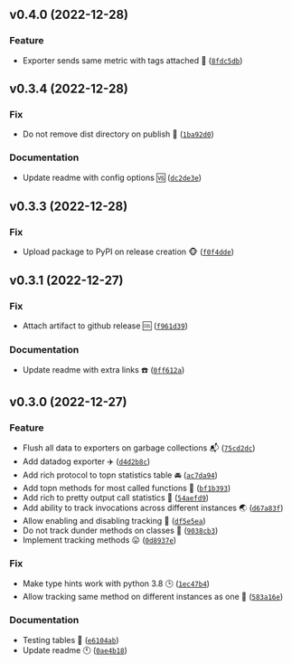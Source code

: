 <!--next-version-placeholder-->

## v0.4.0 (2022-12-28)
### Feature
* Exporter sends same metric with tags attached :baby_bottle: ([`8fdc5db`](https://github.com/bmwant/spoor/commit/8fdc5dbb1f7b90d9c66142c4650f7c53217778c6))

## v0.3.4 (2022-12-28)
### Fix
* Do not remove dist directory on publish :frog: ([`1ba92d0`](https://github.com/bmwant/spoor/commit/1ba92d05ff3dfff7fef612ccd5de11d35500f47c))

### Documentation
* Update readme with config options :vs: ([`dc2de3e`](https://github.com/bmwant/spoor/commit/dc2de3eac207f6c1c6e88dfe1ffb308a9929990c))

## v0.3.3 (2022-12-28)
### Fix
* Upload package to PyPI on release creation :monkey_face: ([`f0f4dde`](https://github.com/bmwant/spoor/commit/f0f4dde2cb8b0f00322950097fbcf0c768cb86a5))

## v0.3.1 (2022-12-27)
### Fix
* Attach artifact to github release :cool: ([`f961d39`](https://github.com/bmwant/spoor/commit/f961d3901672ee4dd0d64464acd8ebe4e5e84dc5))

### Documentation
* Update readme with extra links :telephone: ([`0ff612a`](https://github.com/bmwant/spoor/commit/0ff612a4e055ee4b6df0f523099a2fa7308151e2))

## v0.3.0 (2022-12-27)
### Feature
* Flush all data to exporters on garbage collections :mailbox_with_mail: ([`75cd2dc`](https://github.com/bmwant/spoor/commit/75cd2dc58e2cba6a14595ce3b89b067bef20bc2d))
* Add datadog exporter :airplane: ([`d4d2b8c`](https://github.com/bmwant/spoor/commit/d4d2b8c565316c24854e318cae6c015326ec0cea))
* Add rich protocol to topn statistics table :oncoming_automobile: ([`ac7da94`](https://github.com/bmwant/spoor/commit/ac7da94459e779e695eb15c2a7a5d8b0b0a87281))
* Add topn methods for most called functions :sushi: ([`bf1b393`](https://github.com/bmwant/spoor/commit/bf1b39309bc3bf9bc947ab0bde0b9c05d56cbf69))
* Add rich to pretty output call statistics :open_file_folder: ([`54aefd9`](https://github.com/bmwant/spoor/commit/54aefd97e1ac2889cffb3e4819ec412cc3eead79))
* Add ability to track invocations across different instances :earth_asia: ([`d67a83f`](https://github.com/bmwant/spoor/commit/d67a83fddf0d6e613efb314ba23cccac40d05f3b))
* Allow enabling and disabling tracking :high_heel: ([`df5e5ea`](https://github.com/bmwant/spoor/commit/df5e5ea007d741ac6fc3b82363e61110169c70d5))
* Do not track dunder methods on classes :older_man: ([`9038cb3`](https://github.com/bmwant/spoor/commit/9038cb3b17a5c45f33ce10f018bdd59bb1d48f25))
* Implement tracking methods :stuck_out_tongue: ([`0d8937e`](https://github.com/bmwant/spoor/commit/0d8937ea7ff65ee7a21f911735426292f0535400))

### Fix
* Make type hints work with python 3.8 :clock3: ([`1ec47b4`](https://github.com/bmwant/spoor/commit/1ec47b40236aa6637f4520454ea3bc3ead059d9b))
* Allow tracking same method on different instances as one :dvd: ([`583a16e`](https://github.com/bmwant/spoor/commit/583a16ec8c6b2f4944f3867267db1d4cd4d1d196))

### Documentation
* Testing tables :tokyo_tower: ([`e6104ab`](https://github.com/bmwant/spoor/commit/e6104abf654374082e8487d64f53484f06964ef4))
* Update readme :clock11: ([`0ae4b18`](https://github.com/bmwant/spoor/commit/0ae4b1853ae3d35a4bd1eb8cd08659b5aa8fd8f1))
